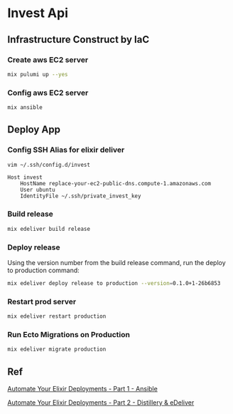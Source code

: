 # Invest Api

## Infrastructure Construct by IaC

### Create aws EC2 server

```bash
mix pulumi up --yes
```

### Config aws EC2 server

```bash
mix ansible
```

## Deploy App

### Config SSH Alias for elixir deliver

```bash
vim ~/.ssh/config.d/invest
```

```text
Host invest
    HostName replace-your-ec2-public-dns.compute-1.amazonaws.com
    User ubuntu
    IdentityFile ~/.ssh/private_invest_key
```

### Build release

```bash
mix edeliver build release
```

### Deploy release

Using the version number from the build release command, run the deploy to production command:

```bash
mix edeliver deploy release to production --version=0.1.0+1-26b6853
```

### Restart prod server

```bash
mix edeliver restart production
```

### Run Ecto Migrations on Production

```bash
mix edeliver migrate production
```

## Ref

[Automate Your Elixir Deployments - Part 1 - Ansible](https://hashrocket.com/blog/posts/automate-your-elixir-deployments-part-1-ansible#setting-up-nginx)

[Automate Your Elixir Deployments - Part 2 - Distillery & eDeliver](https://hashrocket.com/blog/posts/automate-your-elixir-deployments-part-2-distillery-edeliver#assumptions)